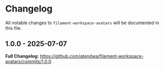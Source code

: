 # Changelog

All notable changes to `filament-workspace-avatars` will be documented in this file.

## 1.0.0 - 2025-07-07

**Full Changelog**: https://github.com/atendwa/filament-workspace-avatars/commits/1.0.0
